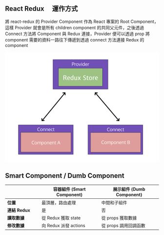 ## React Redux 　運作方式

將 react-redux 的 Provider Component 作為 React 專案的 Root Component，這樣 Provider 就會是所有 children component 的共同父元件，之後透過 Connect 方法將 Component 與 Redux 連接，Provider 便可以透過 prop 將 component 需要的資料一路往下傳遞到透過 connect 方法連接 Redux 的 component

![](assets/2018-10-15-11-43-12.png)

## Smart Component / Dumb Component

|                    | 容器組件 (Smart Component) | 展示組件 (Dumb Component) |
| ------------------ | -------------------------- | ------------------------- |
| **位置**           | 最頂層，路由處理           | 中間和子組件              |
| **連結 Redux**　　 | 是                         | 否                        |
| **讀取數據**       | 從 Redux 獲取 state        | 從 props 獲取數據         |
| **修改數據**       | 向 Redux 派發 actions      | 從 props 調用回調函數     |